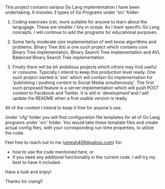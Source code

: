 This project contains varipus Go Lang implementation I have been undertaking. It invovles 3 types of Go Programs under 'src' folder:

1) Coding exercises (ce), more suitable for anyone to learn about the langugage. These are smaller / tiny in scope. As I leanr specific Go Lang concepts, I will continue to add the programs for educational purposes.

2) Some fairly moderate size implementation of well know algorithms and problems. Binary Tree (bt) is one such project which contains core Binary Tree implementation, Binary Search Tree implementation and AVL Balanced Binary Search Tree implementation.

3) Finally there will be bit ambitious projects which others may find useful or consume. Typically I intend to keep this production level ready. One such project started is 'smi' which will contain Go implementation for 'publishing / pushing content to Social Media simultenously'. The first such proposed feature is a server implementation which will push POST content to Facebook and Twitter. It is still in 'development'and I will update the README when a first usable version is ready.

All of the content I intend to keep it free for anyone's use.

Under 'cfg' folder you will find configuration file templates for all of Go Lang programs under 'src' folder. You would take these template files and create actual config files, with your corresponding run-time properties, to utilize the code.


Feel free to reach out to me (umesh409@yahoo.com) for:

- how to use the code mentioned here, or
- if you need any additonal functionality in the current code. I will try my best to have it included.

Have a look and enjoy! 

Thanks for vising!!
